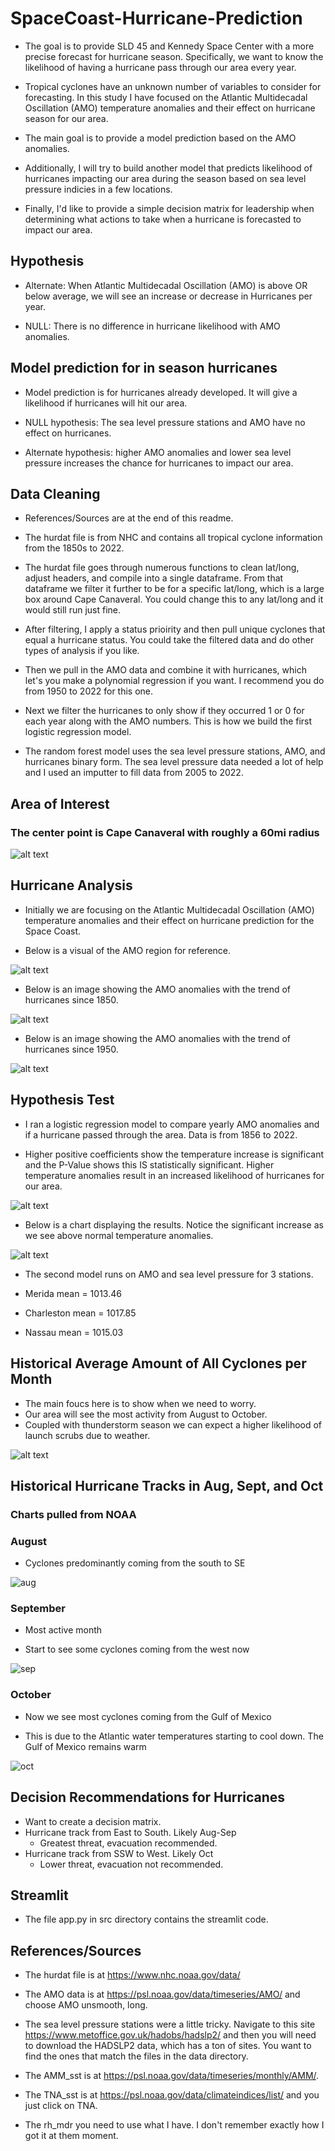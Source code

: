 # SpaceCoast-Hurricane-Prediction

- The goal is to provide SLD 45 and Kennedy Space Center with a more precise forecast for hurricane season. Specifically, we want to know the likelihood of having a hurricane pass through our area every year.

- Tropical cyclones have an unknown number of variables to consider for forecasting. In this study I have focused on the Atlantic Multidecadal Oscillation (AMO) temperature anomalies and their effect on hurricane season for our area.

- The main goal is to provide a model prediction based on the AMO anomalies.

- Additionally, I will try to build another model that predicts likelihood of hurricanes impacting our area during the season based on sea level pressure indicies in a few locations.

- Finally, I'd like to provide a simple decision matrix for leadership when determining what actions to take when a hurricane is forecasted to impact our area.

## Hypothesis

- Alternate: When Atlantic Multidecadal Oscillation (AMO) is above OR below average, we will see an increase or decrease in Hurricanes per year.

- NULL: There is no difference in hurricane likelihood with AMO anomalies.

## Model prediction for in season hurricanes

- Model prediction is for hurricanes already developed. It will give a likelihood if hurricanes will hit our area.

- NULL hypothesis: The sea level pressure stations and AMO have no effect on hurricanes.

- Alternate hypothesis: higher AMO anomalies and lower sea level pressure increases the chance for hurricanes to impact our area.

## Data Cleaning

- References/Sources are at the end of this readme.

- The hurdat file is from NHC and contains all tropical cyclone information from the 1850s to 2022.

- The hurdat file goes through numerous functions to clean lat/long, adjust headers, and compile into a single dataframe. From that dataframe we filter it further to be for a specific lat/long, which is a large box around Cape Canaveral. You could change this to any lat/long and it would still run just fine.

- After filtering, I apply a status prioirity and then pull unique cyclones that equal a hurricane status. You could take the filtered data and do other types of analysis if you like.

- Then we pull in the AMO data and combine it with hurricanes, which let's you make a polynomial regression if you want. I recommend you do from 1950 to 2022 for this one.

- Next we filter the hurricanes to only show if they occurred 1 or 0 for each year along with the AMO numbers. This is how we build the first logistic regression model.

- The random forest model uses the sea level pressure stations, AMO, and hurricanes binary form. The sea level pressure data needed a lot of help and I used an imputter to fill data from 2005 to 2022.

## Area of Interest

### The center point is Cape Canaveral with roughly a 60mi radius

![alt text](Images/Area_pic.png)

## Hurricane Analysis

- Initially we are focusing on the Atlantic Multidecadal Oscillation (AMO) temperature anomalies and their effect on hurricane prediction for the Space Coast.

- Below is a visual of the AMO region for reference.

![alt text](Images/AMO_image.png)

- Below is an image showing the AMO anomalies with the trend of hurricanes since 1850.

![alt text](Images/1850to2022_hurricanes.png)

- Below is an image showing the AMO anomalies with the trend of hurricanes since 1950.

![alt text](Images/Hurricane_trends.png)

## Hypothesis Test

- I ran a logistic regression model to compare yearly AMO anomalies and if a hurricane passed through the area. Data is from 1856 to 2022.

- Higher positive coefficients show the temperature increase is significant and the P-Value shows this IS statistically significant. Higher temperature anomalies result in an increased likelihood of hurricanes for our area.

![alt text](Images/LRR_results.png)

- Below is a chart displaying the results. Notice the significant increase as we see above normal temperature anomalies.

![alt text](Images/logistic_reg_chart.png)

- The second model runs on AMO and sea level pressure for 3 stations.

- Merida mean = 1013.46

- Charleston mean = 1017.85

- Nassau mean = 1015.03

## Historical Average Amount of All Cyclones per Month

- The main foucs here is to show when we need to worry.
- Our area will see the most activity from August to October.
- Coupled with thunderstorm season we can expect a higher likelihood of launch scrubs due to weather.

![alt text](Images/monthly_avg.png)

## Historical Hurricane Tracks in Aug, Sept, and Oct

### Charts pulled from NOAA

### August

- Cyclones predominantly coming from the south to SE

![aug](Images/off_coast_aug.png)

### September

- Most active month

- Start to see some cyclones coming from the west now

![sep](Images/off_coast_sep.png)

### October

- Now we see most cyclones coming from the Gulf of Mexico

- This is due to the Atlantic water temperatures starting to cool down. The Gulf of Mexico remains warm

![oct](Images/off_coast_oct.png)

## Decision Recommendations for Hurricanes

- Want to create a decision matrix.
- Hurricane track from East to South. Likely Aug-Sep
  - Greatest threat, evacuation recommended.
- Hurricane track from SSW to West. Likely Oct
  - Lower threat, evacuation not recommended.

## Streamlit

- The file app.py in src directory contains the streamlit code.

## References/Sources

- The hurdat file is at <https://www.nhc.noaa.gov/data/>

- The AMO data is at <https://psl.noaa.gov/data/timeseries/AMO/> and choose AMO unsmooth, long.

- The sea level pressure stations were a little tricky. Navigate to this site <https://www.metoffice.gov.uk/hadobs/hadslp2/> and then you will need to download the HADSLP2 data, which has a ton of sites. You want to find the ones that match the files in the data directory.

- The AMM_sst is at <https://psl.noaa.gov/data/timeseries/monthly/AMM/>.

- The TNA_sst is at <https://psl.noaa.gov/data/climateindices/list/> and you just click on TNA.

- The rh_mdr you need to use what I have. I don't remember exactly how I got it at them moment.
